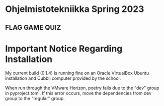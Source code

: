 # Ohjelmistotekniikka Spring 2023

## FLAG GAME QUIZ

# Important Notice Regarding Installation

My current build (0.1.4) is running fine on an Oracle VirtualBox Ubuntu installation and Cubbli computer provided by the school.

When run through the VMware Horizon, poetry fails due to the "dev" group in pyproject.toml. If this error occurs, move the dependencies from dev group to the "regular" group.
